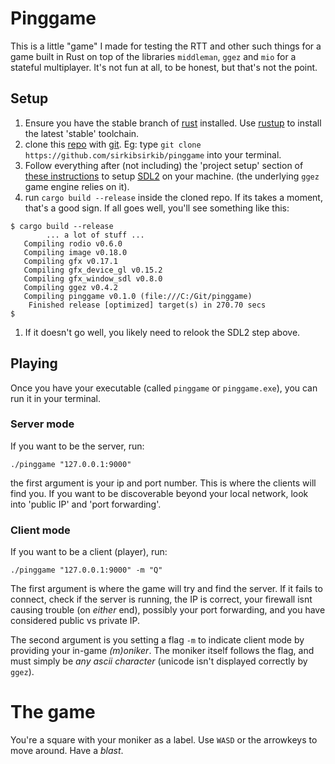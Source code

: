 # Pinggame

This is a little "game" I made for testing the RTT and other such things for a game built in Rust on top of the libraries `middleman`, `ggez` and `mio` for a stateful multiplayer. It's not fun at all, to be honest, but that's not the point.

## Setup
1. Ensure you have the stable branch of [rust](https://www.rust-lang.org/) installed. Use [rustup](https://rustup.rs) to install the latest 'stable' toolchain.
1. clone this [repo](https://github.com/sirkibsirkib/pinggame) with [git](https://git-scm.com/). Eg: type `git clone https://github.com/sirkibsirkib/pinggame` into your terminal.
1. Follow everything after (not including) the 'project setup' section of [these instructions](https://github.com/ggez/ggez/blob/master/docs/BuildingForEveryPlatform.md) to setup [SDL2](https://www.libsdl.org/) on your machine. (the underlying `ggez` game engine relies on it).
1. run `cargo build --release` inside the cloned repo. If its takes a moment, that's a good sign. If all goes well, you'll see something like this:
```
$ cargo build --release
		... a lot of stuff ...
   Compiling rodio v0.6.0
   Compiling image v0.18.0
   Compiling gfx v0.17.1
   Compiling gfx_device_gl v0.15.2
   Compiling gfx_window_sdl v0.8.0
   Compiling ggez v0.4.2
   Compiling pinggame v0.1.0 (file:///C:/Git/pinggame)
    Finished release [optimized] target(s) in 270.70 secs
$
```
1. If it doesn't go well, you likely need to relook the SDL2 step above.

## Playing
Once you have your executable (called `pinggame` or `pinggame.exe`), you can run it in your terminal.

### Server mode
If you want to be the server, run:
```
./pinggame "127.0.0.1:9000" 
```
the first argument is your ip and port number. This is where the clients will find you. If you want to be discoverable beyond your local network, look into 'public IP' and 'port forwarding'.

### Client mode
If you want to be a client (player), run:
```
./pinggame "127.0.0.1:9000" -m "Q"
```
The first argument is where the game will try and find the server. If it fails to connect, check if the server is running, the IP is correct, your firewall isnt causing trouble (on _either_ end), possibly your port forwarding, and you have considered public vs private IP.

The second argument is you setting a flag `-m` to indicate client mode by providing your in-game _(m)oniker_. The moniker itself follows the flag, and must simply be _any ascii character_ (unicode isn't displayed correctly by `ggez`).


# The game
You're a square with your moniker as a label. Use `WASD` or the arrowkeys to move around. Have a _blast_.